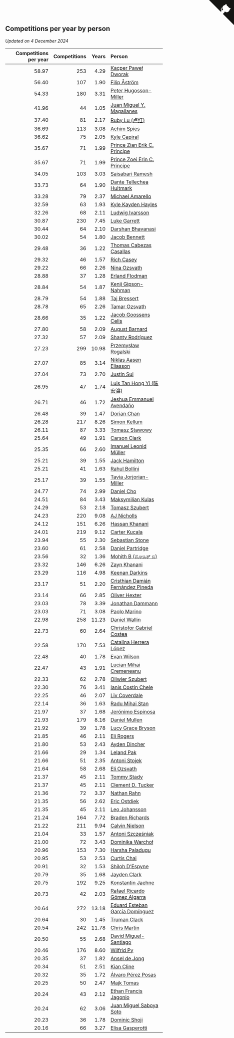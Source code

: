 ## Competitions per year by person

*Updated on  4 December 2024*

| Competitions per year | Competitions | Years | Person |
| ---: | ---: | ---: | :--- |
| 58.97 | 253 | 4.29 | [Kacper Paweł Dworak](https://www.worldcubeassociation.org/persons/2020DWOR01) |
| 56.40 | 107 | 1.90 | [Filip Åström](https://www.worldcubeassociation.org/persons/2023ASTR01) |
| 54.33 | 180 | 3.31 | [Peter Hugosson-Miller](https://www.worldcubeassociation.org/persons/2021HUGO01) |
| 41.96 | 44 | 1.05 | [Juan Miguel Y. Magallanes](https://www.worldcubeassociation.org/persons/2023MAGA09) |
| 37.40 | 81 | 2.17 | [Ruby Lu (卢红)](https://www.worldcubeassociation.org/persons/2022LURU01) |
| 36.69 | 113 | 3.08 | [Achim Spies](https://www.worldcubeassociation.org/persons/2021SPIE01) |
| 36.62 | 75 | 2.05 | [Kyle Capiral](https://www.worldcubeassociation.org/persons/2022CAPI02) |
| 35.67 | 71 | 1.99 | [Prince Zian Erik C. Principe](https://www.worldcubeassociation.org/persons/2022PRIN08) |
| 35.67 | 71 | 1.99 | [Prince Zoei Erin C. Principe](https://www.worldcubeassociation.org/persons/2022PRIN09) |
| 34.05 | 103 | 3.03 | [Saisabari Ramesh](https://www.worldcubeassociation.org/persons/2021RAME01) |
| 33.73 | 64 | 1.90 | [Dante Tellechea Hultmark](https://www.worldcubeassociation.org/persons/2023HULT01) |
| 33.28 | 79 | 2.37 | [Michael Amarello](https://www.worldcubeassociation.org/persons/2022AMAR09) |
| 32.59 | 63 | 1.93 | [Kyle Kayden Hayles](https://www.worldcubeassociation.org/persons/2022HAYL02) |
| 32.26 | 68 | 2.11 | [Ludwig Ivarsson](https://www.worldcubeassociation.org/persons/2022IVAR01) |
| 30.87 | 230 | 7.45 | [Luke Garrett](https://www.worldcubeassociation.org/persons/2017GARR05) |
| 30.44 | 64 | 2.10 | [Darshan Bhavanasi](https://www.worldcubeassociation.org/persons/2022BHAV01) |
| 30.02 | 54 | 1.80 | [Jacob Bennett](https://www.worldcubeassociation.org/persons/2023BENN04) |
| 29.48 | 36 | 1.22 | [Thomas Cabezas Casallas](https://www.worldcubeassociation.org/persons/2023CASA08) |
| 29.32 | 46 | 1.57 | [Rich Casey](https://www.worldcubeassociation.org/persons/2023CASE06) |
| 29.22 | 66 | 2.26 | [Nina Ozsvath](https://www.worldcubeassociation.org/persons/2022OZSV03) |
| 28.88 | 37 | 1.28 | [Erland Flodman](https://www.worldcubeassociation.org/persons/2023FLOD01) |
| 28.84 | 54 | 1.87 | [Kenji Gipson-Nahman](https://www.worldcubeassociation.org/persons/2023GIPS01) |
| 28.79 | 54 | 1.88 | [Taj Bressert](https://www.worldcubeassociation.org/persons/2023BRES01) |
| 28.78 | 65 | 2.26 | [Tamar Ozsvath](https://www.worldcubeassociation.org/persons/2022OZSV04) |
| 28.66 | 35 | 1.22 | [Jacob Goossens Celis](https://www.worldcubeassociation.org/persons/2023CELI06) |
| 27.80 | 58 | 2.09 | [August Barnard](https://www.worldcubeassociation.org/persons/2022BARN21) |
| 27.32 | 57 | 2.09 | [Shanty Rodríguez](https://www.worldcubeassociation.org/persons/2022CUBI01) |
| 27.23 | 299 | 10.98 | [Przemysław Rogalski](https://www.worldcubeassociation.org/persons/2013ROGA02) |
| 27.07 | 85 | 3.14 | [Niklas Aasen Eliasson](https://www.worldcubeassociation.org/persons/2021ELIA01) |
| 27.04 | 73 | 2.70 | [Justin Sui](https://www.worldcubeassociation.org/persons/2022SUIJ01) |
| 26.95 | 47 | 1.74 | [Luis Tan Hong Yi (陈宏溢)](https://www.worldcubeassociation.org/persons/2023YILU01) |
| 26.71 | 46 | 1.72 | [Jeshua Emmanuel Avendaño](https://www.worldcubeassociation.org/persons/2023AVEN01) |
| 26.48 | 39 | 1.47 | [Dorian Chan](https://www.worldcubeassociation.org/persons/2023DORI01) |
| 26.28 | 217 | 8.26 | [Simon Kellum](https://www.worldcubeassociation.org/persons/2016KELL12) |
| 26.11 | 87 | 3.33 | [Tomasz Stawowy](https://www.worldcubeassociation.org/persons/2021STAW01) |
| 25.64 | 49 | 1.91 | [Carson Clark](https://www.worldcubeassociation.org/persons/2023CLAR02) |
| 25.35 | 66 | 2.60 | [Imanuel Leonid Müller](https://www.worldcubeassociation.org/persons/2022MULL02) |
| 25.21 | 39 | 1.55 | [Jack Hamilton](https://www.worldcubeassociation.org/persons/2023HAMI08) |
| 25.21 | 41 | 1.63 | [Rahul Bollini](https://www.worldcubeassociation.org/persons/2023BOLL01) |
| 25.17 | 39 | 1.55 | [Tavia Jorjorian-Miller](https://www.worldcubeassociation.org/persons/2023JORJ01) |
| 24.77 | 74 | 2.99 | [Daniel Cho](https://www.worldcubeassociation.org/persons/2021CHOD01) |
| 24.51 | 84 | 3.43 | [Maksymilian Kulas](https://www.worldcubeassociation.org/persons/2021KULA02) |
| 24.29 | 53 | 2.18 | [Tomasz Szubert](https://www.worldcubeassociation.org/persons/2022SZUB02) |
| 24.23 | 220 | 9.08 | [AJ Nicholls](https://www.worldcubeassociation.org/persons/2015NICH04) |
| 24.12 | 151 | 6.26 | [Hassan Khanani](https://www.worldcubeassociation.org/persons/2018KHAN26) |
| 24.01 | 219 | 9.12 | [Carter Kucala](https://www.worldcubeassociation.org/persons/2015KUCA01) |
| 23.94 | 55 | 2.30 | [Sebastian Stone](https://www.worldcubeassociation.org/persons/2022STON09) |
| 23.60 | 61 | 2.58 | [Daniel Partridge](https://www.worldcubeassociation.org/persons/2022PART02) |
| 23.56 | 32 | 1.36 | [Mohith B (ಮೋಹಿತ್ ಬಿ)](https://www.worldcubeassociation.org/persons/2023BMOH01) |
| 23.32 | 146 | 6.26 | [Zayn Khanani](https://www.worldcubeassociation.org/persons/2018KHAN28) |
| 23.29 | 116 | 4.98 | [Keenan Darkins](https://www.worldcubeassociation.org/persons/2019DARK02) |
| 23.17 | 51 | 2.20 | [Cristhian Damián Fernández Pineda](https://www.worldcubeassociation.org/persons/2022PINE05) |
| 23.14 | 66 | 2.85 | [Oliver Hexter](https://www.worldcubeassociation.org/persons/2022HEXT01) |
| 23.03 | 78 | 3.39 | [Jonathan Dammann](https://www.worldcubeassociation.org/persons/2021DAMM01) |
| 23.03 | 71 | 3.08 | [Paolo Marino](https://www.worldcubeassociation.org/persons/2021MARI04) |
| 22.98 | 258 | 11.23 | [Daniel Wallin](https://www.worldcubeassociation.org/persons/2013WALL03) |
| 22.73 | 60 | 2.64 | [Christofor Gabriel Costea](https://www.worldcubeassociation.org/persons/2022COST03) |
| 22.58 | 170 | 7.53 | [Catalina Herrera López](https://www.worldcubeassociation.org/persons/2017LOPE31) |
| 22.48 | 40 | 1.78 | [Evan Wilson](https://www.worldcubeassociation.org/persons/2023WILS11) |
| 22.47 | 43 | 1.91 | [Lucian Mihai Cremeneanu](https://www.worldcubeassociation.org/persons/2023CREM01) |
| 22.33 | 62 | 2.78 | [Oliwier Szubert](https://www.worldcubeassociation.org/persons/2022SZUB01) |
| 22.30 | 76 | 3.41 | [Ianis Costin Chele](https://www.worldcubeassociation.org/persons/2021CHEL01) |
| 22.25 | 46 | 2.07 | [Liv Coverdale](https://www.worldcubeassociation.org/persons/2022COVE02) |
| 22.14 | 36 | 1.63 | [Radu Mihai Stan](https://www.worldcubeassociation.org/persons/2023STAN09) |
| 21.97 | 37 | 1.68 | [Jerónimo Espinosa](https://www.worldcubeassociation.org/persons/2023ESPI07) |
| 21.93 | 179 | 8.16 | [Daniel Mullen](https://www.worldcubeassociation.org/persons/2016MULL04) |
| 21.92 | 39 | 1.78 | [Lucy Grace Bryson](https://www.worldcubeassociation.org/persons/2023BRYS01) |
| 21.85 | 46 | 2.11 | [Eli Rogers](https://www.worldcubeassociation.org/persons/2022ROGE05) |
| 21.80 | 53 | 2.43 | [Ayden Dincher](https://www.worldcubeassociation.org/persons/2022DINC01) |
| 21.66 | 29 | 1.34 | [Leland Pak](https://www.worldcubeassociation.org/persons/2023PAKL02) |
| 21.66 | 51 | 2.35 | [Antoni Stojek](https://www.worldcubeassociation.org/persons/2022STOJ03) |
| 21.64 | 58 | 2.68 | [Eli Ozsvath](https://www.worldcubeassociation.org/persons/2022OZSV01) |
| 21.37 | 45 | 2.11 | [Tommy Stady](https://www.worldcubeassociation.org/persons/2022STAD01) |
| 21.37 | 45 | 2.11 | [Clement D. Tucker](https://www.worldcubeassociation.org/persons/2022TUCK09) |
| 21.36 | 72 | 3.37 | [Nathan Rahn](https://www.worldcubeassociation.org/persons/2021RAHN01) |
| 21.35 | 56 | 2.62 | [Eric Ostdiek](https://www.worldcubeassociation.org/persons/2022OSTD01) |
| 21.35 | 45 | 2.11 | [Leo Johansson](https://www.worldcubeassociation.org/persons/2022JOHA08) |
| 21.24 | 164 | 7.72 | [Braden Richards](https://www.worldcubeassociation.org/persons/2017RICH02) |
| 21.22 | 211 | 9.94 | [Calvin Nielson](https://www.worldcubeassociation.org/persons/2014NIEL03) |
| 21.04 | 33 | 1.57 | [Antoni Szcześniak](https://www.worldcubeassociation.org/persons/2023SZCZ04) |
| 21.00 | 72 | 3.43 | [Dominika Warchoł](https://www.worldcubeassociation.org/persons/2021WARC01) |
| 20.96 | 153 | 7.30 | [Harsha Paladugu](https://www.worldcubeassociation.org/persons/2017PALA08) |
| 20.95 | 53 | 2.53 | [Curtis Chai](https://www.worldcubeassociation.org/persons/2022CHAI02) |
| 20.91 | 32 | 1.53 | [Shiloh D’Espyne](https://www.worldcubeassociation.org/persons/2023DESP01) |
| 20.79 | 35 | 1.68 | [Jayden Clark](https://www.worldcubeassociation.org/persons/2023CLAR13) |
| 20.75 | 192 | 9.25 | [Konstantin Jaehne](https://www.worldcubeassociation.org/persons/2015JAEH01) |
| 20.73 | 42 | 2.03 | [Rafael Ricardo Gómez Algarra](https://www.worldcubeassociation.org/persons/2022ALGA01) |
| 20.64 | 272 | 13.18 | [Eduard Esteban García Domínguez](https://www.worldcubeassociation.org/persons/2011EDUA01) |
| 20.64 | 30 | 1.45 | [Truman Clack](https://www.worldcubeassociation.org/persons/2023CLAC02) |
| 20.54 | 242 | 11.78 | [Chris Martin](https://www.worldcubeassociation.org/persons/2013MART03) |
| 20.50 | 55 | 2.68 | [David Miguel-Santiago](https://www.worldcubeassociation.org/persons/2022MIGU02) |
| 20.46 | 176 | 8.60 | [Wilfrid Py](https://www.worldcubeassociation.org/persons/2016PYWI01) |
| 20.35 | 37 | 1.82 | [Ansel de Jong](https://www.worldcubeassociation.org/persons/2023JONG01) |
| 20.34 | 51 | 2.51 | [Kian Cline](https://www.worldcubeassociation.org/persons/2022CLIN01) |
| 20.32 | 35 | 1.72 | [Álvaro Pérez Posas](https://www.worldcubeassociation.org/persons/2023POSA01) |
| 20.25 | 50 | 2.47 | [Majk Tomas](https://www.worldcubeassociation.org/persons/2022TOMA05) |
| 20.24 | 43 | 2.12 | [Ethan Francis Jagonio](https://www.worldcubeassociation.org/persons/2022JAGO03) |
| 20.24 | 62 | 3.06 | [Juan Miguel Saboya Soto](https://www.worldcubeassociation.org/persons/2021SOTO01) |
| 20.23 | 36 | 1.78 | [Dominic Shoji](https://www.worldcubeassociation.org/persons/2023SHOJ01) |
| 20.16 | 66 | 3.27 | [Elisa Gasperotti](https://www.worldcubeassociation.org/persons/2021GASP01) |


<a href="https://github.com/jonatanklosko/wca_statistics" class="github-corner" aria-label="View source on Github"><svg width="80" height="80" viewBox="0 0 250 250" style="fill:#151513; color:#fff; position: absolute; top: 0; border: 0; right: 0;" aria-hidden="true"><path d="M0,0 L115,115 L130,115 L142,142 L250,250 L250,0 Z"></path><path d="M128.3,109.0 C113.8,99.7 119.0,89.6 119.0,89.6 C122.0,82.7 120.5,78.6 120.5,78.6 C119.2,72.0 123.4,76.3 123.4,76.3 C127.3,80.9 125.5,87.3 125.5,87.3 C122.9,97.6 130.6,101.9 134.4,103.2" fill="currentColor" style="transform-origin: 130px 106px;" class="octo-arm"></path><path d="M115.0,115.0 C114.9,115.1 118.7,116.5 119.8,115.4 L133.7,101.6 C136.9,99.2 139.9,98.4 142.2,98.6 C133.8,88.0 127.5,74.4 143.8,58.0 C148.5,53.4 154.0,51.2 159.7,51.0 C160.3,49.4 163.2,43.6 171.4,40.1 C171.4,40.1 176.1,42.5 178.8,56.2 C183.1,58.6 187.2,61.8 190.9,65.4 C194.5,69.0 197.7,73.2 200.1,77.6 C213.8,80.2 216.3,84.9 216.3,84.9 C212.7,93.1 206.9,96.0 205.4,96.6 C205.1,102.4 203.0,107.8 198.3,112.5 C181.9,128.9 168.3,122.5 157.7,114.1 C157.9,116.9 156.7,120.9 152.7,124.9 L141.0,136.5 C139.8,137.7 141.6,141.9 141.8,141.8 Z" fill="currentColor" class="octo-body"></path></svg></a><style>.github-corner:hover .octo-arm{animation:octocat-wave 560ms ease-in-out}@keyframes octocat-wave{0%,100%{transform:rotate(0)}20%,60%{transform:rotate(-25deg)}40%,80%{transform:rotate(10deg)}}@media (max-width:500px){.github-corner:hover .octo-arm{animation:none}.github-corner .octo-arm{animation:octocat-wave 560ms ease-in-out}}</style>
